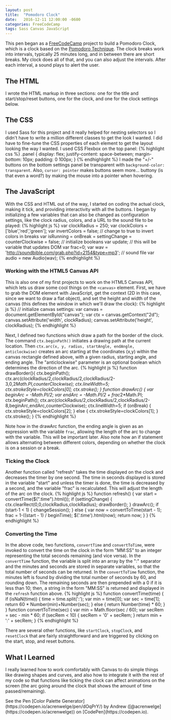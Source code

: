 ```yaml
---
layout: post
title:  "Pomodoro Clock"
date:   2016-12-11 12:00:00 -0600
categories: FreeCodeCamp
tags: Sass Canvas JavaScript
---
```

This pen began as a [FreeCodeCamp](http://FreeCodeCamp.com) project to build a Pomodoro Clock, which is a
clock based on the [Pomodoro Technique](https://en.wikipedia.org/wiki/Pomodoro_Technique).
The clock breaks work into intervals, typically 25 minutes long, and in between there
are short breaks. My clock does all of that, and you can also adjust the intervals.
After each interval, a sound plays to alert the user.
<!--end excerpt-->

## The HTML
I wrote the HTML markup in three sections: one for the title and start/stop/reset buttons, one
for the clock, and one for the clock settings below.

## The CSS
I used Sass for this project and it really helped for nesting selectors so I didn't
have to write a million different classes to get the look I wanted. I did have to
fine-tune the CSS properties of each element to get the layout looking the way I wanted.
I used CSS Flexbox on the top panel:
{% highlight css %}
.panel {
  display: flex;
  justify-content: space-between;
  margin-bottom: 10px;
  padding: 0 100px;
}
{% endhighlight %}
I made the "+/-" buttons on the bottom settings panel be transparent with
`background-color: transparent`. Also, `cursor: pointer` makes buttons seem more...
buttony (is that even a word?) by making the mouse into a pointer when hovering.

## The JavaScript
With the CSS and HTML out of the way, I started on coding the actual clock, making it tick,
and providing interactivity with all the buttons. I began by initializing a few variables
that can also be changed as configuration settings, like the clock radius, colors,
and a URL to the sound file to be played:
{% highlight js %}
var clockRadius = 250;
var clockColors = ['blue','red','green'];
var invertColors = false; // change to true to invert colors in breaks
var isRunning = onBreak = settingChange = counterClockwise = false; // initialize booleans
var update; // this will be variable that updates DOM
var frac=0;
var wav = 'http://soundbible.com/grab.php?id=2154&type=mp3'; // sound file
var audio = new Audio(wav);
{% endhighlight %}

### Working with the HTML5 Canvas API
This is also one of my first projects to work on the HTML5 Canvas API, which lets
us draw some cool things on the `<canvas>` element. First, we have
to grab the DOM element with JavaScript, get the context (2D in this case, since we
want to draw a flat object), and set the height and width of the canvas (this defines
the window in which we'll draw the clock):
{% highlight js %}
// initialize canvas settings:
var canvas = document.getElementById("canvas");
var ctx = canvas.getContext("2d");
canvas.setAttribute('width', clockRadius);
canvas.setAttribute('height', clockRadius);
{% endhighlight %}

Next, I defined two functions which draw a path for the border of the clock. The command
`ctx.beginPath()` initiates a drawing path at the current location. Then
`ctx.arc(x, y, radius, startAngle, endAngle, anticlockwise)` creates an arc starting
at the coordinates (x,y) within the canvas rectangle defined above, with a given radius,
starting angle, and ending angle. The "anticlockwise" parameter is an optional boolean which
determines the direction of the arc.
{% highlight js %}
function drawBorder(){
  ctx.beginPath();
  ctx.arc(clockRadius/2,clockRadius/2,clockRadius/2-3,0,2*Math.PI,counterClockwise);
  ctx.lineWidth=5;
  ctx.strokeStyle=clockColors[0];
  ctx.stroke();
}
function drawArc() {
  var beginArc = -Math.PI/2;
  var endArc = -Math.PI/2 + frac*2*Math.PI;
  ctx.beginPath();
  ctx.arc(clockRadius/2,clockRadius/2,clockRadius/2-8,beginArc,endArc,counterClockwise);
  ctx.lineWidth=5;
  if (onBreak) {
    ctx.strokeStyle=clockColors[2];
  }
  else {
    ctx.strokeStyle=clockColors[1];
  }
  ctx.stroke();
}
{% endhighlight %}

Note how in the drawArc function, the ending angle is given as an expression with
the variable `frac`, allowing the length of the arc to change with the
variable. This will be important later. Also note how an if statement allows alternating
between different colors, depending on whether the clock is on a session or a break.

### Ticking the Clock
Another function called "refresh" takes the time displayed on the clock and decreases
the timer by one second. The time in seconds displayed is stored in the variable "start" and
unless the timer is done, the time is decreased by a second, and the variable "frac"
is recalculated. This will adjust the length of the arc on the clock.
{% highlight js %}
function refresh() {
  var start = convertTime($(".time").html());
  if (settingChange) {
    ctx.clearRect(0,0,clockRadius,clockRadius);
    drawBorder();
  }
  drawArc();
  if (start-1 < 1) {
    changeSession();
  }
  else {
    var now = convertToTime(start - 1);
    frac = 1-((start - 1) / beginTime);
    $('.time').html(now);
    return now;
  }
}
{% endhighlight %}

### Converting the Time
In the above code, two functions, `convertTime` and `convertToTime`, were invoked
to convert the time on the clock in the form "MM:SS" to an integer representing
the total seconds remaining (and vice versa). In the `convertTime` function,
the variable is split into an array by the ":" separator and the minutes and seconds
are stored in separate variables, so that the total number of seconds can be returned.
In the `convertToTime` function, the minutes left is found by dividing the total
number of seconds by 60, and rounding down. The remaining seconds are then prepended
with a 0 if it is less than 10; then, a string in the form "MM:SS" is returned and
displayed in the `refresh` function above.
{% highlight js %}
function convertTime(time) {
  if (isNaN(time)) {
    time = time.split(':');
    var min = time[0];
    var sec = time[1];
    return 60 * Number(min)+Number(sec);
  }
  else {
    return Number(time) * 60;
  }
}
function convertToTime(sec) {
  var min = Math.floor(sec / 60);
  var secRem = sec - min * 60;
  if (secRem < 10) {
    secRem = '0' + secRem;
  }
  return min + ':' + secRem;
}
{% endhighlight %}

There are several other functions, like `startClock`, `stopClock`, and `resetClock`
that are fairly straightforward and are triggered by clicking on the start, stop,
and reset buttons.

## What I Learned
I really learned how to work comfortably with Canvas to do simple things like drawing
shapes and curves, and also how to integrate it with the rest of my code so that
functions like ticking the clock can affect animations on the screen (the arc going
around the clock that shows the amount of time passed/remaining).

<p data-height="550" data-theme-id="0" data-slug-hash="dOqPrY" data-preview="true" data-default-tab="result" data-user="acrenwelge" data-embed-version="2" data-pen-title="Pomodoro Clock" class="codepen">
  See the Pen [Color Palette Generator](https://codepen.io/acrenwelge/pen/dOqPrY/) by Andrew ([@acrenwelge](https://codepen.io/acrenwelge)) on [CodePen](https://codepen.io).
</p>
